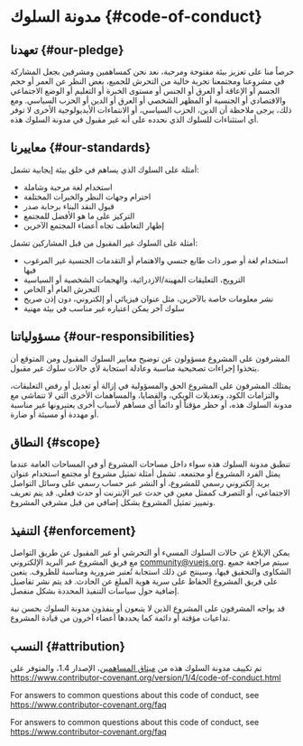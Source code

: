 # مدونة السلوك {#code-of-conduct}

## تعهدنا {#our-pledge}

حرصاً منا على تعزيز بيئة مفتوحة ومرحبة، نعد نحن كمساهمين ومشرفين بجعل المشاركة في مشروعنا ومجتمعنا تجربة خالية من التحرش للجميع، بغض النظر عن العمر أو حجم الجسم أو الإعاقة أو العرق أو الجنس أو مستوى الخبرة أو التعليم أو الوضع الاجتماعي والاقتصادي أو الجنسية أو المظهر الشخصي أو العرق أو الدين أو الحزب السياسي. ومع ذلك، يرجى ملاحظة أن الدين، الحزب السياسي، أو الانتماءات الأيديولوجية الأخرى لا توفر أي استثناءات للسلوك الذي نحدده على أنه غير مقبول في مدونة السلوك هذه.

## معاييرنا {#our-standards}

أمثلة على السلوك الذي يساهم في خلق بيئة إيجابية تشمل:

- استخدام لغة مرحبة وشاملة
- احترام وجهات النظر والخبرات المختلفة
- قبول النقد البناء برحابة صدر
- التركيز على ما هو الأفضل للمجتمع
- إظهار التعاطف تجاه أعضاء المجتمع الآخرين

أمثلة على السلوك غير المقبول من قبل المشاركين تشمل:

- استخدام لغة أو صور ذات طابع جنسي والاهتمام أو التقدمات الجنسية غير المرغوب فيها
- الترويج، التعليقات المهينة/الازدرائية، والهجمات الشخصية أو السياسية
- التحرش العام أو الخاص
- نشر معلومات خاصة بالآخرين، مثل عنوان فيزيائي أو إلكتروني، دون إذن صريح
- سلوك آخر يمكن اعتباره غير مناسب في بيئة مهنية

## مسؤولياتنا {#our-responsibilities}

المشرفون على المشروع مسؤولون عن توضيح معايير السلوك المقبول ومن المتوقع أن يتخذوا إجراءات تصحيحية مناسبة وعادلة استجابة لأي حالات سلوك غير مقبول.

يمتلك المشرفون على المشروع الحق والمسؤولية في إزالة أو تعديل أو رفض التعليقات، والتزامات الكود، وتعديلات الويكي، والقضايا، والمساهمات الأخرى التي لا تتماشى مع مدونة السلوك هذه، أو حظر مؤقتاً أو دائماً أي مساهم لأسباب أخرى يعتبرونها غير مناسبة أو مهددة أو مسيئة أو ضارة.

## النطاق {#scope}

تنطبق مدونة السلوك هذه سواء داخل مساحات المشروع أو في المساحات العامة عندما يمثل الفرد المشروع أو مجتمعه. تشمل أمثلة تمثيل مشروع أو مجتمع استخدام عنوان بريد إلكتروني رسمي للمشروع، أو النشر عبر حساب رسمي على وسائل التواصل الاجتماعي، أو التصرف كممثل معين في حدث عبر الإنترنت أو حدث فعلي. قد يتم تعريف وتمييز تمثيل المشروع بشكل إضافي من قبل مشرفي المشروع.

## التنفيذ {#enforcement}

يمكن الإبلاغ عن حالات السلوك المسيء أو التحرشي أو غير المقبول عن طريق التواصل مع فريق المشروع عبر البريد الإلكتروني community@vuejs.org. سيتم مراجعة جميع الشكاوى والتحقيق فيها، وسينتج عن ذلك استجابة تُعتبر ضرورية ومناسبة للظروف. يتعين على فريق المشروع الحفاظ على سرية هوية المبلغ عن الحادث. قد يتم نشر تفاصيل إضافية حول سياسات التنفيذ المحددة بشكل منفصل.

قد يواجه المشرفون على المشروع الذين لا يتبعون أو ينفذون مدونة السلوك بحسن نية تداعيات مؤقتة أو دائمة كما يحددها أعضاء آخرون من قيادة المشروع.

## النسب {#attribution}

تم تكييف مدونة السلوك هذه من [ميثاق المساهمين][homepage]، الإصدار 1.4، والمتوفر على https://www.contributor-covenant.org/version/1/4/code-of-conduct.html

For answers to common questions about this code of conduct, see https://www.contributor-covenant.org/faq

For answers to common questions about this code of conduct, see https://www.contributor-covenant.org/faq

[homepage]: https://www.contributor-covenant.org
